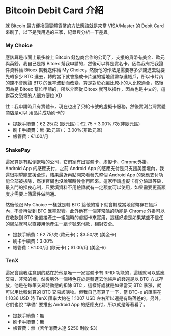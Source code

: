Bitcoin Debit Card 介紹
====

就 Bitcoin 最方便換回實體貨幣的方法應該就是來當 VISA/Master 的 Debit Card 來刷了，以下是我用過的三家，紀錄與分析一下差異。


### My Choice

應該算是市面上最多線上 Bitcoin 錢包商合作的公司了，支援的貨幣有美金、歐元與英鎊。我自己是跟 Bitoex 幫我申請的，然後可以算是實名卡，因為我有把我證件資料給 Bitoex 幫我送件給 My Choice，然後他的作法是需要存多少錢進去就要先轉多少 BTC 進去，轉的當下就會換成卡片選的當地貨幣存進帳戶，所以卡片內的錢不會應該 BTC 的匯率波動而改變，算是對於心臟比較小的人比較適合，然後因為是 Bitoex 幫忙申請的，所以介面從 Bitoex 就可以操作，因為也是中文的，這對英文恐懼的人很方便拉 XD

註：我申請時只有實體卡，現在也出了只給卡號的虛擬卡服務，然後實測台灣實體商店是可以
用晶片成功刷卡的


* 提款手續費：€2.25/次 (歐元區)；€2.75 + 3.00% /次(非歐元區)
* 刷卡手續費：無 (歐元區)； 3.00%(非歐元區)
* 帳管費：€1.00/月




### ShakePay

這家算是有點倒退嚕的公司，它們家有出實體卡、虛擬卡、Chrome外掛、Android App 的感應支付，之前 Android App 的感應支付是只支援美國境內，我還很期望能支援全球，結果最近再點開來看發先整個 Android App 的感應支付功能全部被拔除，然後官網也沒說哪時候會再回來。這家申請虛擬卡有分驗證等級，最入門的採良心制，只要填資料不用驗證就有一定額度可以使用，如果需要更高額度才需要上傳證件做開通。

然後他跟 My Choice 一樣就是轉 BTC 給他的當下就會轉成當地貨幣存在帳戶內，不會再受到 BTC 匯率影響。此外他有一個非常酷的功能是 Chrome 外掛可以在收款到 BTC 後直接產生一組臨時的虛擬卡來實用，這樣好處是如果某些不信任的網站就可以直接用他產生一組卡號來付款，相對安全。


* 提款手續費：€2.75/次 (歐元卡)；$3.50/次 (美金卡)
* 刷卡手續費：3.00%
* 帳管費：€1.00/月 (歐元卡)；$1.00/月 (美金卡)


### TenX

這家會讓我注意到的點在於他是唯一一家實體卡有 RFID 功能的，這樣就可以感應交易，非常的棒，然後另外一個特色在於是轉進去他帳戶的錢還是以 BTC 方式存放，他是在每筆交易時動態的扣除 BTC ，這樣好處就是如果當天 BTC 暴漲，就可以用比較划算的 BTC 交易該購物。但我自己有算了一下，當 BTC-e 的匯率在 1:1036 USD 時 TenX 匯率大約在 1:1007 USD 左右所以還是有點落差的。另外，它們也說 "準備" 要推出 Android App 的感應支付，所以就是等著看了。

* 提款手續費：無
* 刷卡手續費：無
* 帳管費：無（若年消費未達 $250 則收 $3）

